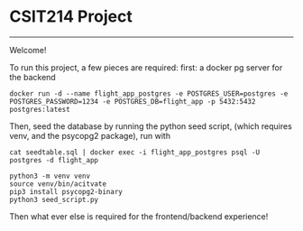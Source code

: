 # CSIT214 Project
---

Welcome!

To run this project, a few pieces are required:
first: a docker pg server for the backend

```
docker run -d --name flight_app_postgres -e POSTGRES_USER=postgres -e POSTGRES_PASSWORD=1234 -e POSTGRES_DB=flight_app -p 5432:5432 postgres:latest 
```


Then, seed the database by running the python seed script, (which requires venv, and the psycopg2 package), run with 

```
cat seedtable.sql | docker exec -i flight_app_postgres psql -U postgres -d flight_app

python3 -m venv venv
source venv/bin/acitvate
pip3 install psycopg2-binary
python3 seed_script.py
```

Then what ever else is required for the frontend/backend experience!

